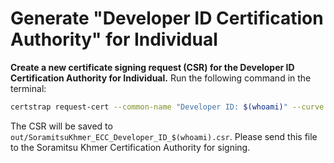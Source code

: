 # Generate "Developer ID Certification Authority" for Individual

**Create a new certificate signing request (CSR) for the Developer ID Certification Authority for Individual.**
Run the following command in the terminal:

```bash
certstrap request-cert --common-name "Developer ID: $(whoami)" --curve "P-384"
```

The CSR will be saved to `out/SoramitsuKhmer_ECC_Developer_ID_$(whoami).csr`. Please send this file to the Soramitsu Khmer Certification Authority for signing.
